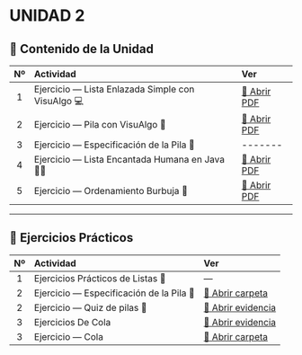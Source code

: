 
# UNIDAD 2
## 📘 Contenido de la Unidad

|  Nº | Actividad                                         | Ver                                                 |
| :-: | :------------------------------------------------ | :-------------------------------------------------- |
|  1  | Ejercicio — Lista Enlazada Simple con VisuAlgo 💻 | [📄 Abrir PDF](./Lista-enlazada-simple-con-VisualAlgo.pdf)      |
|  2  | Ejercicio — Pila con VisuAlgo 🔁                  | [📄 Abrir PDF](./Pila-en-Visualgo.pdf)               |
|  3  | Ejercicio — Especificación de la Pila 🧾          | -------|
|  4  | Ejercicio — Lista Encantada Humana en Java 👩‍💻     |[📄 Abrir PDF](./listas-afuera.pdf)|
|  5  | Ejercicio — Ordenamiento Burbuja  🧾    |[📄 Abrir PDF](./OrdenamientoBurbuja.pdf)|

---

## 🧩 Ejercicios Prácticos

|  Nº | Actividad                         | Ver |
| :-: | :-------------------------------- | :-- |
|  1  | Ejercicios Prácticos de Listas 🔗 | —   |
|  2  | Ejercicio — Especificación de la Pila 🧾          | [📄 Abrir carpeta](./Stack) |
|  2  | Ejercicio — Quiz de pilas 🧾          | [📄 Abrir evidencia](./TrabajoDel-21-10-25) |
|  3  | Ejercicios De Cola  | [📄 Abrir evidencia](./MLA.Colas)  |
|  3  | Ejercicio — Cola         | [📄 Abrir carpeta](./Cola) |

